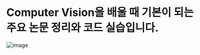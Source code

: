 

# Computer Vision을 배울 때 기본이 되는 주요 논문 정리와 코드 실습입니다.

![image](https://user-images.githubusercontent.com/86671456/144835791-64019c96-21bc-4b2f-8e7e-6c8304bb95a4.png)
